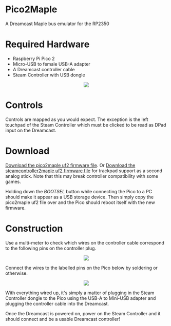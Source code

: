 # Pico2Maple

A Dreamcast Maple bus emulator for the RP2350

# Required Hardware

* Raspberry Pi Pico 2
* Micro-USB to female USB-A adapter
* A Dreamcast controller cable
* Steam Controller with USB dongle

<div style="text-align: center"><a href="https://www.cluoma.com/images/pico2maple_needed_hardware.jpg"><img src="https://www.cluoma.com/images/pico2maple_needed_hardware.jpg" style="margin: auto; max-width: 100%"></a><p></p></div>

# Controls

Controls are mapped as you would expect. The exception is the left touchpad of the Steam Controller which must be clicked to be read as DPad input on the Dreamcast.

# Download

[Download the pico2maple uf2 firmware file](pico2maple.uf2).
Or [Download the steamcontroller2maple uf2 firmware file](steamcontroller2maple.uf2) for trackpad support as a second analog stick. Note that this may break controller compatibility with some games.

Holding down the *BOOTSEL* button while connecting the Pico to a PC should make it appear as a USB storage device. Then simply copy the pico2maple uf2 file over and the Pico should reboot itself with the new firmware.

# Construction

Use a multi-meter to check which wires on the controller cable correspond to the following pins on the controller plug.

<div style="text-align: center"><a href="https://www.cluoma.com/images/dc_controller_plug.jpg"><img src="https://www.cluoma.com/images/dc_controller_plug.jpg" style="margin: auto; max-width: 100%"></a><p></p></div>

Connect the wires to the labelled pins on the Pico below by soldering or otherwise.

<div style="text-align: center"><a href="https://www.cluoma.com/images/pico2maple_pinout.jpg"><img src="https://www.cluoma.com/images/pico2maple_pinout.jpg" style="margin: auto; max-width: 100%"></a><p></p></div>

With everything wired up, it's simply a matter of plugging in the Steam Controller dongle to the Pico using the USB-A to Mini-USB adapter and plugging the controller cable into the Dreamcast.

Once the Dreamcast is powered on, power on the Steam Controller and it should connect and be a usable Dreamcast controller!
